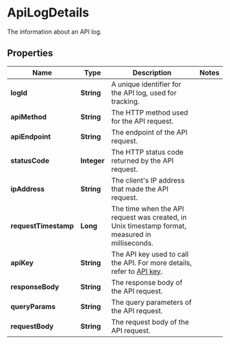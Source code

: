 

# ApiLogDetails

The information about an API log.

## Properties

| Name | Type | Description | Notes |
|------------ | ------------- | ------------- | -------------|
|**logId** | **String** | A unique identifier for the API log, used for tracking. |  |
|**apiMethod** | **String** | The HTTP method used for the API request. |  |
|**apiEndpoint** | **String** | The endpoint of the API request. |  |
|**statusCode** | **Integer** | The HTTP status code returned by the API request. |  |
|**ipAddress** | **String** | The client&#39;s IP address that made the API request. |  |
|**requestTimestamp** | **Long** | The time when the API request was created, in Unix timestamp format, measured in milliseconds. |  |
|**apiKey** | **String** | The API key used to call the API. For more details, refer to [API key](/v2/guides/overview/cobo-auth#api-key). |  |
|**responseBody** | **String** | The response body of the API request. |  |
|**queryParams** | **String** | The query parameters of the API request. |  |
|**requestBody** | **String** | The request body of the API request. |  |



